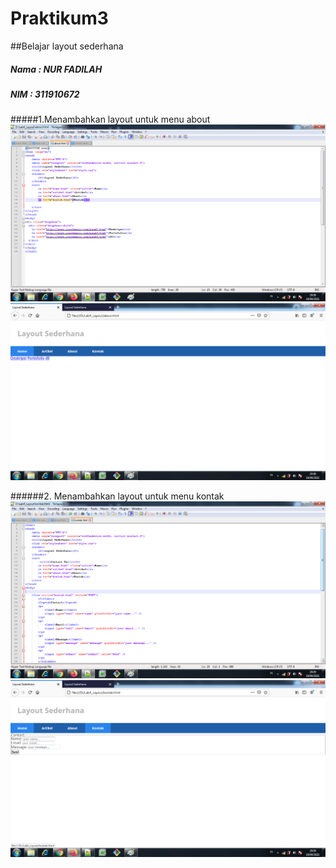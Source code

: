 # Praktikum3
##Belajar layout sederhana

##### Nama : NUR FADILAH
##### NIM : 311910672

#####1.Menambahkan layout untuk menu about
![Gambar 1](screenshoot/l1.png)
![Gambar 2](screenshoot/l2.png)
		
######2. Menambahkan layout untuk menu kontak
![Gambar 1](screenshoot/l3.png)
![Gambar 2](screenshoot/l4.png)
